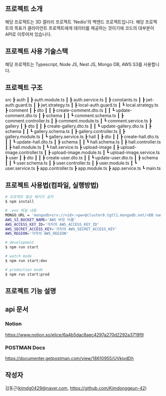 
## 프로젝트 소개

해당 프로젝트는 3D 갤러리 프로젝트 'Nedio'의 백엔드 프로젝트입니다. 
해당 프로젝트의 목표가 클라이언트 프로젝트에게 데이터를 제공하는 것이기에 코드의 대부분이 API로 이루어져 있습니다. 

## 프로젝트 사용 기술스택

해당 프로젝트는 Typescript, Node JS, Nest JS, Mongo DB, AWS S3를 사용합니다.

## 프로젝트 구조
src
 ┣ auth
 ┃ ┣ auth.module.ts
 ┃ ┣ auth.service.ts
 ┃ ┣ constants.ts
 ┃ ┣ jwt-auth.guard.ts
 ┃ ┣ jwt.strategy.ts
 ┃ ┣ local-auth.guard.ts
 ┃ ┗ local.strategy.ts
 ┣ comment
 ┃ ┣ dto
 ┃ ┃ ┣ create-comment.dto.ts
 ┃ ┃ ┗ update-comment.dto.ts
 ┃ ┣ schema
 ┃ ┃ ┗ comment.schema.ts
 ┃ ┣ comment.controller.ts
 ┃ ┣ comment.module.ts
 ┃ ┗ comment.service.ts
 ┣ gallery
 ┃ ┣ dto
 ┃ ┃ ┣ create-gallery.dto.ts
 ┃ ┃ ┗ update-gallery.dto.ts
 ┃ ┣ schema
 ┃ ┃ ┗ gallery.schema.ts
 ┃ ┣ gallery.controller.ts
 ┃ ┣ gallery.module.ts
 ┃ ┗ gallery.service.ts
 ┣ hall
 ┃ ┣ dto
 ┃ ┃ ┣ create-hall.dto.ts
 ┃ ┃ ┗ update-hall.dto.ts
 ┃ ┣ schema
 ┃ ┃ ┗ hall.schema.ts
 ┃ ┣ hall.controller.ts
 ┃ ┣ hall.module.ts
 ┃ ┗ hall.service.ts
 ┣ upload-image
 ┃ ┣ upload-image.controller.ts
 ┃ ┣ upload-image.module.ts
 ┃ ┗ upload-image.service.ts
 ┣ user
 ┃ ┣ dto
 ┃ ┃ ┣ create-user.dto.ts
 ┃ ┃ ┗ update-user.dto.ts
 ┃ ┣ schema
 ┃ ┃ ┗ user.schema.ts
 ┃ ┣ user.controller.ts
 ┃ ┣ user.module.ts
 ┃ ┗ user.service.ts
 ┣ app.controller.ts
 ┣ app.module.ts
 ┣ app.service.ts
 ┗ main.ts

## 프로젝트 사용법(컴파일, 실행방법)

```bash
# 프로젝트 필요 패키지 설치
$ npm install
```

```bash
# .env 파일 내용
MONGO_URL = 'mongodb+srv://<id>:<pw>@cluster0.tgtl1.mongodb.net/<DB name>?retryWrites=true&w=majority'
AWS_S3_BUCKET_NAME='AWS 버킷 이름'
AWS_ACCESS_KEY_ID='각자의 AWS_ACCESS_KEY_ID'
AWS_SECRET_ACCESS_KEY='각자의 AWS_SECRET_ACCESS_KEY'
AWS_REGION='각자의 AWS_REGION'
```

```bash
# development
$ npm run start

# watch mode
$ npm run start:dev

# production mode
$ npm run start:prod
```

## 프로젝트 기능 설명

## api 문서
### Notion
https://www.notion.so/elice/6a4b5dac8aec4297a270d2292a3719f9

### POSTMAN Docs
https://documenter.getpostman.com/view/18610955/UVkjvdDh

## 작성자
김동근(kimdg0429@naver.com, https://github.com/Kimdonggeun-42)
